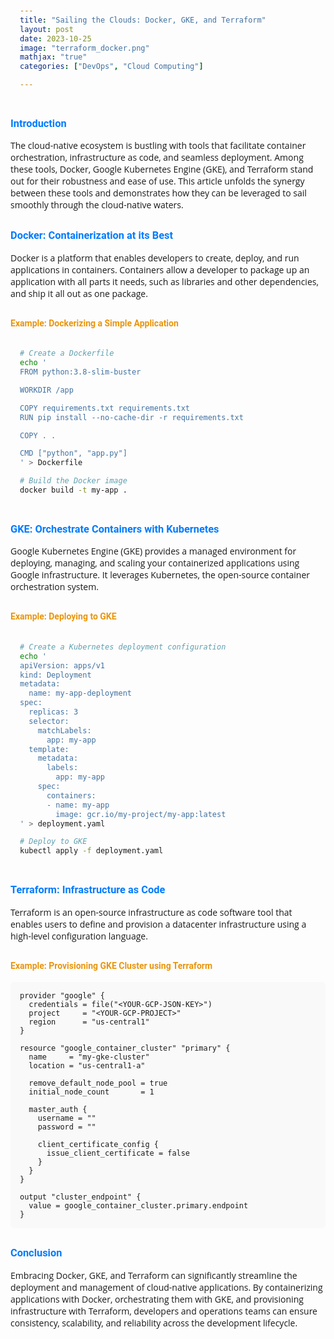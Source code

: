```yaml
---
title: "Sailing the Clouds: Docker, GKE, and Terraform"
layout: post
date: 2023-10-25
image: "terraform_docker.png"
mathjax: "true"
categories: ["DevOps", "Cloud Computing"]

---
```


<style>
  @import url('https://fonts.googleapis.com/css2?family=Roboto:wght@300&display=swap');
  
  body {
      font-family: 'Open Sans', sans-serif;
  }

  h1 {
    font-family: 'Roboto', sans-serif;
    color: #007bff;
    margin-top: 30px;
  }

  h3 {
    font-family: 'Roboto', sans-serif;
    color: #007bff;
    margin-top: 30px;
  }

  h4 {
    font-family: 'Roboto', sans-serif;
    color: #EA950B;
    margin-top: 30px;
  }

  pre {
    background-color: #f9f9f9;
    padding: 15px;
    border-radius: 5px;
  }
</style>

### Introduction

The cloud-native ecosystem is bustling with tools that facilitate container orchestration, infrastructure as code, and seamless deployment. Among these tools, Docker, Google Kubernetes Engine (GKE), and Terraform stand out for their robustness and ease of use. This article unfolds the synergy between these tools and demonstrates how they can be leveraged to sail smoothly through the cloud-native waters.

### Docker: Containerization at its Best

Docker is a platform that enables developers to create, deploy, and run applications in containers. Containers allow a developer to package up an application with all parts it needs, such as libraries and other dependencies, and ship it all out as one package.

#### Example: Dockerizing a Simple Application

```bash
# Create a Dockerfile
echo '
FROM python:3.8-slim-buster

WORKDIR /app

COPY requirements.txt requirements.txt
RUN pip install --no-cache-dir -r requirements.txt

COPY . .

CMD ["python", "app.py"]
' > Dockerfile

# Build the Docker image
docker build -t my-app .
```
### GKE: Orchestrate Containers with Kubernetes
Google Kubernetes Engine (GKE) provides a managed environment for deploying, managing, and scaling your containerized applications using Google infrastructure. It leverages Kubernetes, the open-source container orchestration system.

#### Example: Deploying to GKE
```bash
# Create a Kubernetes deployment configuration
echo '
apiVersion: apps/v1
kind: Deployment
metadata:
  name: my-app-deployment
spec:
  replicas: 3
  selector:
    matchLabels:
      app: my-app
  template:
    metadata:
      labels:
        app: my-app
    spec:
      containers:
      - name: my-app
        image: gcr.io/my-project/my-app:latest
' > deployment.yaml

# Deploy to GKE
kubectl apply -f deployment.yaml
```
### Terraform: Infrastructure as Code
Terraform is an open-source infrastructure as code software tool that enables users to define and provision a datacenter infrastructure using a high-level configuration language.

#### Example: Provisioning GKE Cluster using Terraform
```hcl
provider "google" {
  credentials = file("<YOUR-GCP-JSON-KEY>")
  project     = "<YOUR-GCP-PROJECT>"
  region      = "us-central1"
}

resource "google_container_cluster" "primary" {
  name     = "my-gke-cluster"
  location = "us-central1-a"

  remove_default_node_pool = true
  initial_node_count       = 1

  master_auth {
    username = ""
    password = ""

    client_certificate_config {
      issue_client_certificate = false
    }
  }
}

output "cluster_endpoint" {
  value = google_container_cluster.primary.endpoint
}
```
### Conclusion
Embracing Docker, GKE, and Terraform can significantly streamline the deployment and management of cloud-native applications. By containerizing applications with Docker, orchestrating them with GKE, and provisioning infrastructure with Terraform, developers and operations teams can ensure consistency, scalability, and reliability across the development lifecycle.
